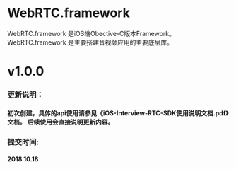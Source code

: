 # WebRTC.framework

WebRTC.framework 是iOS端Obective-C版本Framework。WebRTC.framework 是主要搭建音视频应用的主要底层库。

# v1.0.0
### 更新说明：
#### 初次创建，具体的api使用请参见《iOS-Interview-RTC-SDK使用说明文档.pdf》文档。  后续使用会直接说明更新内容。
### 提交时间:
#### 2018.10.18
